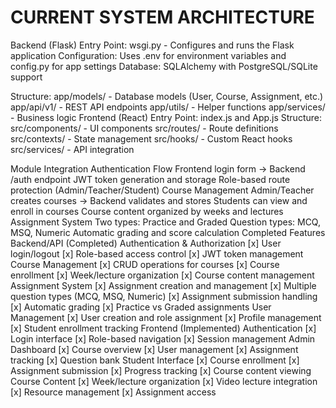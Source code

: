 CURRENT SYSTEM ARCHITECTURE
============================
Backend (Flask)
Entry Point: wsgi.py - Configures and runs the Flask application
Configuration: Uses .env for environment variables and config.py for app settings
Database: SQLAlchemy with PostgreSQL/SQLite support

Structure:
app/models/ - Database models (User, Course, Assignment, etc.)
app/api/v1/ - REST API endpoints
app/utils/ - Helper functions
app/services/ - Business logic
Frontend (React)
Entry Point: index.js and App.js
Structure:
src/components/ - UI components
src/routes/ - Route definitions
src/contexts/ - State management
src/hooks/ - Custom React hooks
src/services/ - API integration

Module Integration
Authentication Flow
Frontend login form → Backend /auth endpoint
JWT token generation and storage
Role-based route protection (Admin/Teacher/Student)
Course Management
Admin/Teacher creates courses → Backend validates and stores
Students can view and enroll in courses
Course content organized by weeks and lectures
Assignment System
Two types: Practice and Graded
Question types: MCQ, MSQ, Numeric
Automatic grading and score calculation
Completed Features
Backend/API (Completed)
Authentication & Authorization
[x] User login/logout
[x] Role-based access control
[x] JWT token management
Course Management
[x] CRUD operations for courses
[x] Course enrollment
[x] Week/lecture organization
[x] Course content management
Assignment System
[x] Assignment creation and management
[x] Multiple question types (MCQ, MSQ, Numeric)
[x] Assignment submission handling
[x] Automatic grading
[x] Practice vs Graded assignments
User Management
[x] User creation and role assignment
[x] Profile management
[x] Student enrollment tracking
Frontend (Implemented)
Authentication
[x] Login interface
[x] Role-based navigation
[x] Session management
Admin Dashboard
[x] Course overview
[x] User management
[x] Assignment tracking
[x] Question bank
Student Interface
[x] Course enrollment
[x] Assignment submission
[x] Progress tracking
[x] Course content viewing
Course Content
[x] Week/lecture organization
[x] Video lecture integration
[x] Resource management
[x] Assignment access

